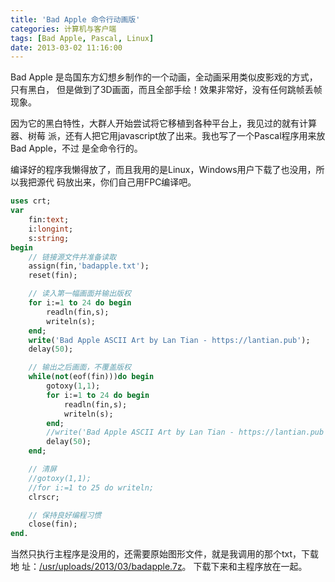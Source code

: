 ```yaml
---
title: 'Bad Apple 命令行动画版'
categories: 计算机与客户端
tags: [Bad Apple, Pascal, Linux]
date: 2013-03-02 11:16:00
---
```


Bad Apple 是岛国东方幻想乡制作的一个动画，全动画采用类似皮影戏的方式，只有黑白，
但是做到了3D画面，而且全部手绘！效果非常好，没有任何跳帧丢帧现象。

因为它的黑白特性，大群人开始尝试将它移植到各种平台上，我见过的就有计算器、树莓
派，还有人把它用javascript放了出来。我也写了一个Pascal程序用来放Bad Apple，不过
是全命令行的。

编译好的程序我懒得放了，而且我用的是Linux，Windows用户下载了也没用，所以我把源代
码放出来，你们自己用FPC编译吧。

```pascal
uses crt;
var
    fin:text;
    i:longint;
    s:string;
begin
    // 链接源文件并准备读取
    assign(fin,'badapple.txt');
    reset(fin);

    // 读入第一幅画面并输出版权
    for i:=1 to 24 do begin
        readln(fin,s);
        writeln(s);
    end;
    write('Bad Apple ASCII Art by Lan Tian - https://lantian.pub');
    delay(50);

    // 输出之后画面，不覆盖版权
    while(not(eof(fin)))do begin
        gotoxy(1,1);
        for i:=1 to 24 do begin
            readln(fin,s);
            writeln(s);
        end;
        //write('Bad Apple ASCII Art by Lan Tian - https://lantian.pub');
        delay(50);
    end;

    // 清屏
    //gotoxy(1,1);
    //for i:=1 to 25 do writeln;
    clrscr;

    // 保持良好编程习惯
    close(fin);
end.
```

当然只执行主程序是没用的，还需要原始图形文件，就是我调用的那个txt，下载地
址：[/usr/uploads/2013/03/badapple.7z](../../../../../../public/usr/uploads/2013/03/badapple.7z)。
下载下来和主程序放在一起。
